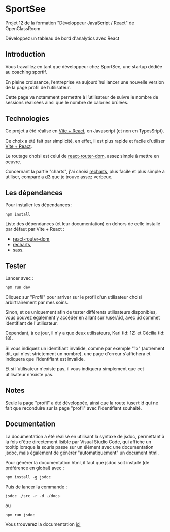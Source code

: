 # SportSee

Projet 12 de la formation "Développeur JavaScript / React" de OpenClassRoom

Développez un tableau de bord d'analytics avec React

## Introduction

Vous travaillez en tant que développeur chez SportSee, une startup dédiée au coaching sportif.

En pleine croissance, l’entreprise va aujourd’hui lancer une nouvelle version de la page profil de l’utilisateur.

Cette page va notamment permettre à l’utilisateur de suivre le nombre de sessions réalisées ainsi que le nombre de calories brûlées.

## Technologies

Ce projet a été réalisé en [Vite + React](https://vitejs.dev/), en Javascript (et non en TypesSript).

Ce choix a été fait par simplicité, en effet, il est plus rapide et facile d'utiliser [Vite + React](https://vitejs.dev/).

Le routage choisi est celui de [react-router-dom](https://reactrouter.com/en/main), assez simple à mettre en oeuvre.

Concernant la partie "charts", j'ai choisi [recharts](https://recharts.org/en-US/), plus facile et plus simple à utiliser, comparé a [d3](https://d3js.org/) que je trouve assez verbeux.

## Les dépendances

Pour installer les dépendances :

```
npm install
```

Liste des dépendances (et leur documentation) en dehors de celle installé par défaut par Vite + React :

- [react-router-dom](https://reactrouter.com/en/main),
- [recharts](https://recharts.org/en-US/),
- [sass](https://sass-lang.com/).

## Tester

Lancer avec :

```
npm run dev
```

Cliquez sur "Profil" pour arriver sur le profil d'un utilisateur choisi arbirtrairement par mes soins.

Sinon, et ce uniquement afin de tester différents utilisateurs disponibles, vous pouvez également y accéder en allant sur /user/:id, avec :id commet identifiant de l'utilisateur.

Cependant, à ce jour, il n'y a que deux utilisateurs, Karl (Id: 12) et Cécilia (Id: 18).

Si vous indiquez un identifiant invalide, comme par exemple "1x" (autrement dit, qui n'est strictement un nombre), une page d'erreur s'affichera et indiquera que l'identifiant est invalide.

Et si l'utilisateur n'existe pas, il vous indiquera simplement que cet
utilisateur n'existe pas.

## Notes

Seule la page "profil" a été développée, ainsi que la route /user/:id qui ne fait que reconduire sur la page "profil" avec l'identifiant souhaité.

## Documentation

La documentation a été réalisé en utilisant la syntaxe de jsdoc, permettant à la fois d'être directement lisible par Visual Studio Code,
qui affiche un tooltip lorsque la souris passe sur un élément avec une documentation jsdoc, mais également de générer "automatiquement"
un document html.

Pour générer la documentation html, il faut que jsdoc soit installé (de préférence en global) avec :

```
npm install -g jsdoc
```

Puis de lancer la commande :

```
jsdoc ./src -r -d ./docs
```

ou

```
npm run jsdoc
```

Vous trouverez la documentation [ici](./docs/index.html)
